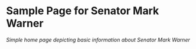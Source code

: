 # Sample Page for Senator Mark Warner

_Simple home page depicting basic information about Senator Mark Warner_
